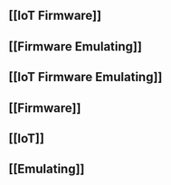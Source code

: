 ## [[IoT Firmware]]

## [[Firmware Emulating]]

## [[IoT Firmware Emulating]]

## [[Firmware]]

## [[IoT]]

## [[Emulating]]


